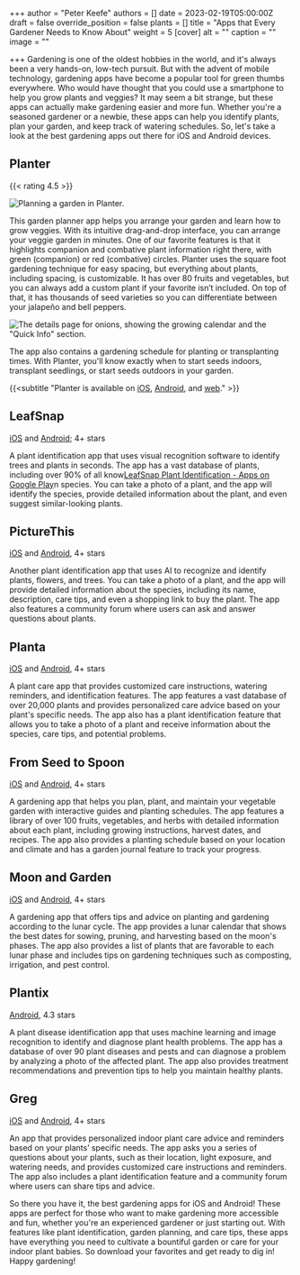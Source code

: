 +++
author = "Peter Keefe"
authors = []
date = 2023-02-19T05:00:00Z
draft = false
override_position = false
plants = []
title = "Apps that Every Gardener Needs to Know About"
weight = 5
[cover]
alt = ""
caption = ""
image = ""

+++
Gardening is one of the oldest hobbies in the world, and it's always been a very hands-on, low-tech pursuit. But with the advent of mobile technology, gardening apps have become a popular tool for green thumbs everywhere. Who would have thought that you could use a smartphone to help you grow plants and veggies? It may seem a bit strange, but these apps can actually make gardening easier and more fun. Whether you're a seasoned gardener or a newbie, these apps can help you identify plants, plan your garden, and keep track of watering schedules. So, let's take a look at the best gardening apps out there for iOS and Android devices.

## Planter

{{< rating 4.5 >}}

![](/uploads/planter_preview.gif "Planning a garden in Planter.")

This garden planner app helps you arrange your garden and learn how to grow veggies. With its intuitive drag-and-drop interface, you can arrange your veggie garden in minutes. One of our favorite features is that it highlights companion and combative plant information right there, with green (companion) or red (combative) circles. Planter uses the square foot gardening technique for easy spacing, but everything about plants, including spacing, is customizable. It has over 80 fruits and vegetables, but you can always add a custom plant if your favorite isn’t included. On top of that, it has thousands of seed varieties so you can differentiate between your jalapeño and bell peppers.

![](/uploads/planter_calendar.png 'The details page for onions, showing the growing calendar and the "Quick Info" section.')

The app also contains a gardening schedule for planting or transplanting times. With Planter, you'll know exactly when to start seeds indoors, transplant seedlings, or start seeds outdoors in your garden.

{{<subtitle "Planter is available on [iOS](https://apps.apple.com/us/app/planter-garden-planner/id1542642210), [Android](https://play.google.com/store/apps/details?id=com.perculacreative.peter.gardenplanner&hl=en_US&gl=US), and [web](https://planter.garden)." >}}

## LeafSnap

[iOS](https://apps.apple.com/us/app/leafsnap-plant-identification/id1487972880) and [Android](https://play.google.com/store/apps/details?id=plant.identification.snap&hl=en_US&gl=US); 4+ stars

A plant identification app that uses visual recognition software to identify trees and plants in seconds. The app has a vast database of plants, including over 90% of all know[LeafSnap Plant Identification - Apps on Google Play](https://play.google.com/store/apps/details?id=plant.identification.snap&hl=en_US&gl=US)n species. You can take a photo of a plant, and the app will identify the species, provide detailed information about the plant, and even suggest similar-looking plants.

## PictureThis

[iOS](https://apps.apple.com/us/app/picturethis-plant-identifier/id1252497129) and [Android](https://play.google.com/store/apps/details?id=cn.danatech.xingseus&hl=en_US&gl=US), 4+ stars

Another plant identification app that uses AI to recognize and identify plants, flowers, and trees. You can take a photo of a plant, and the app will provide detailed information about the species, including its name, description, care tips, and even a shopping link to buy the plant. The app also features a community forum where users can ask and answer questions about plants.

## Planta

[iOS](https://apps.apple.com/us/app/planta-plant-care-reminders/id1410126781) and [Android](https://play.google.com/store/apps/details?id=com.stromming.planta&hl=en_US&gl=US), 4+ stars

A plant care app that provides customized care instructions, watering reminders, and identification features. The app features a vast database of over 20,000 plants and provides personalized care advice based on your plant's specific needs. The app also has a plant identification feature that allows you to take a photo of a plant and receive information about the species, care tips, and potential problems.

## From Seed to Spoon

[iOS](https://apps.apple.com/us/app/seed-to-spoon-growing-food/id1312538762) and [Android](https://play.google.com/store/apps/details?id=io.ionic.seed2spoon&hl=en_US&gl=US), 4+ stars

A gardening app that helps you plan, plant, and maintain your vegetable garden with interactive guides and planting schedules. The app features a library of over 100 fruits, vegetables, and herbs with detailed information about each plant, including growing instructions, harvest dates, and recipes. The app also provides a planting schedule based on your location and climate and has a garden journal feature to track your progress.

## Moon and Garden

[iOS](https://apps.apple.com/us/app/moon-garden/id1038475934) and [Android](https://play.google.com/store/apps/details?id=com.cs.biodyapp&hl=en_US&gl=US), 4+ stars

A gardening app that offers tips and advice on planting and gardening according to the lunar cycle. The app provides a lunar calendar that shows the best dates for sowing, pruning, and harvesting based on the moon's phases. The app also provides a list of plants that are favorable to each lunar phase and includes tips on gardening techniques such as composting, irrigation, and pest control.

## Plantix

[Android](https://play.google.com/store/apps/details?id=com.peat.GartenBank&hl=en_US&gl=US), 4.3 stars

A plant disease identification app that uses machine learning and image recognition to identify and diagnose plant health problems. The app has a database of over 90 plant diseases and pests and can diagnose a problem by analyzing a photo of the affected plant. The app also provides treatment recommendations and prevention tips to help you maintain healthy plants.

## Greg

[iOS](https://apps.apple.com/us/app/plant-identifier-care-greg/id1512912236) and [Android](https://play.google.com/store/apps/details?id=greg.io.care_app_android&hl=en_US&gl=US), 4+ stars

An app that provides personalized indoor plant care advice and reminders based on your plants’ specific needs. The app asks you a series of questions about your plants, such as their location, light exposure, and watering needs, and provides customized care instructions and reminders. The app also includes a plant identification feature and a community forum where users can share tips and advice.

So there you have it, the best gardening apps for iOS and Android! These apps are perfect for those who want to make gardening more accessible and fun, whether you're an experienced gardener or just starting out. With features like plant identification, garden planning, and care tips, these apps have everything you need to cultivate a bountiful garden or care for your indoor plant babies. So download your favorites and get ready to dig in! Happy gardening!